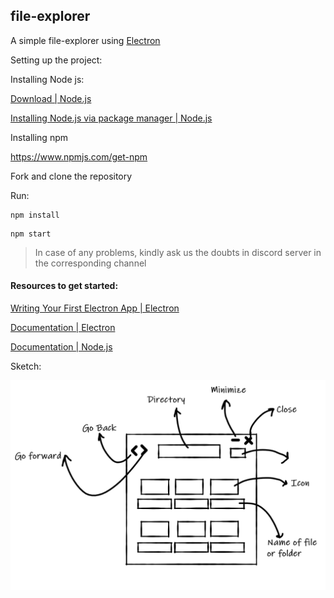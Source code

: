 ## file-explorer

A simple file-explorer using  [Electron](https://github.com/electron/electron)



Setting up the project:



Installing Node js:

[Download | Node.js](https://nodejs.org/en/download/)

[Installing Node.js via package manager | Node.js](https://nodejs.org/en/download/package-manager/)



Installing npm

https://www.npmjs.com/get-npm



Fork and clone the repository



Run:

```
npm install
```

```
npm start
```



> In case of any problems, kindly ask us the doubts in discord server in the corresponding channel



#### Resources to get started:

[Writing Your First Electron App | Electron](https://www.electronjs.org/docs/tutorial/first-app)

[Documentation | Electron](https://www.electronjs.org/docs)

[Documentation | Node.js](https://nodejs.org/en/docs/)



Sketch:

![](images/sketch.png)
